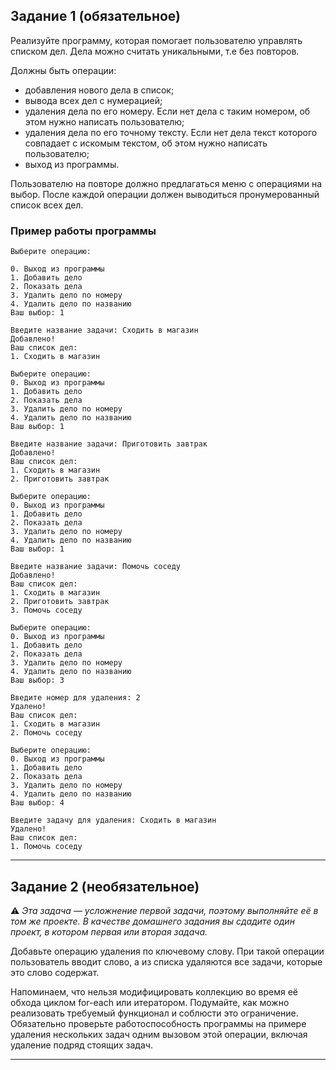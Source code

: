 ## Задание 1 (обязательное)

Реализуйте программу, которая помогает пользователю управлять списком дел. Дела можно считать уникальными, т.е без повторов.

Должны быть операции:

* добавления нового дела в список;
* вывода всех дел с нумерацией;
* удаления дела по его номеру. Если нет дела с таким номером, об этом нужно написать пользователю;
* удаления дела по его точному тексту. Если нет дела текст которого совпадает с искомым текстом, об этом нужно написать пользователю;
* выход из программы.

Пользователю на повторе должно предлагаться меню с операциями на выбор.
После каждой операции должен выводиться пронумерованный список всех дел.

### Пример работы программы

```text
Выберите операцию:

0. Выход из программы
1. Добавить дело
2. Показать дела
3. Удалить дело по номеру
4. Удалить дело по названию
Ваш выбор: 1

Введите название задачи: Сходить в магазин
Добавлено!
Ваш список дел:
1. Сходить в магазин

Выберите операцию:
0. Выход из программы
1. Добавить дело
2. Показать дела
3. Удалить дело по номеру
4. Удалить дело по названию
Ваш выбор: 1

Введите название задачи: Приготовить завтрак
Добавлено!
Ваш список дел:
1. Сходить в магазин
2. Приготовить завтрак

Выберите операцию:
0. Выход из программы
1. Добавить дело
2. Показать дела
3. Удалить дело по номеру
4. Удалить дело по названию
Ваш выбор: 1

Введите название задачи: Помочь соседу
Добавлено!
Ваш список дел:
1. Сходить в магазин
2. Приготовить завтрак
3. Помочь соседу

Выберите операцию:
0. Выход из программы
1. Добавить дело
2. Показать дела
3. Удалить дело по номеру
4. Удалить дело по названию
Ваш выбор: 3

Введите номер для удаления: 2
Удалено!
Ваш список дел:
1. Сходить в магазин
2. Помочь соседу

Выберите операцию:
0. Выход из программы
1. Добавить дело
2. Показать дела
3. Удалить дело по номеру
4. Удалить дело по названию
Ваш выбор: 4

Введите задачу для удаления: Сходить в магазин
Удалено!
Ваш список дел:
1. Помочь соседу
```

------

## Задание 2 (необязательное)

:warning: _Эта задача — усложнение первой задачи, поэтому выполняйте её в том же проекте. В качестве домашнего задания вы сдадите один проект, в котором первая или вторая задача._

Добавьте операцию удаления по ключевому слову.
При такой операции пользователь вводит слово, а из списка удаляются все задачи, которые это слово содержат.

Напоминаем, что нельзя модифицировать коллекцию во время её обхода циклом for-each или итератором.
Подумайте, как можно реализовать требуемый функционал и соблюсти это ограничение.
Обязательно проверьте работоспособность программы на примере удаления нескольких задач одним вызовом этой операции, включая удаление подряд стоящих задач.

------
